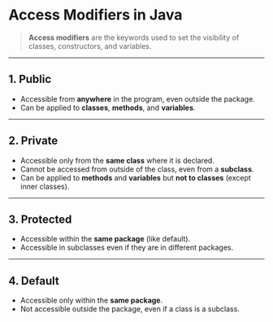 # Access Modifiers in Java

> **Access modifiers** are the keywords used to set the visibility of classes, constructors, and variables.

---

## 1. **Public**

- Accessible from **anywhere** in the program, even outside the package.
- Can be applied to **classes**, **methods**, and **variables**.

---

## 2. **Private**

- Accessible only from the **same class** where it is declared.
- Cannot be accessed from outside of the class, even from a **subclass**.
- Can be applied to **methods** and **variables** but **not to classes** (except inner classes).

---

## 3. **Protected**

- Accessible within the **same package** (like default).
- Accessible in subclasses even if they are in different packages.

---

## 4. **Default**

- Accessible only within the **same package**.
- Not accessible outside the package, even if a class is a subclass.
